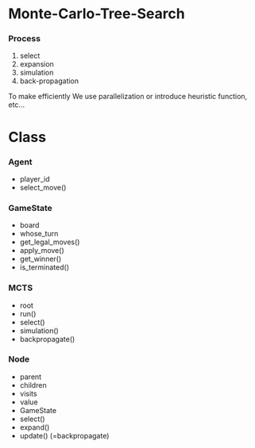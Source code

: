 # Monte-Carlo-Tree-Search
### Process
1. select
2. expansion
3. simulation
4. back-propagation

To make efficiently We use parallelization or introduce heuristic function, etc...

# Class

### Agent
- player_id
- select_move()

### GameState
- board
- whose_turn
- get_legal_moves()
- apply_move()
- get_winner()
- is_terminated()

### MCTS
- root
- run()
- select()
- simulation()
- backpropagate()

### Node
- parent
- children
- visits
- value
- GameState
- select()
- expand()
- update() (=backpropagate)
